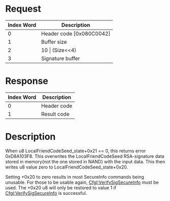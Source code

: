 # Request

| Index Word | Description                |
|------------|----------------------------|
| 0          | Header code \[0x080C0042\] |
| 1          | Buffer size                |
| 2          | 10 \| (Size\<\<4)          |
| 3          | Signature buffer           |

# Response

| Index Word | Description |
|------------|-------------|
| 0          | Header code |
| 1          | Result code |

# Description

When u8 LocalFriendCodeSeed_state+0x21 == 0, this returns error
0xD8A103F8. This overwrites the LocalFriendCodeSeed RSA-signature data
stored in memory(not the one stored in NAND) with the input data. This
then writes u8 value zero to LocalFriendCodeSeed_state+0x20.

Setting +0x20 to zero results in most SecureInfo commands being
unusable. For those to be usable again,
[CfgI:VerifySigSecureInfo](CfgI:VerifySigSecureInfo "wikilink") must be
used. The +0x20 u8 will only be restored to value 1 if
[CfgI:VerifySigSecureInfo](CfgI:VerifySigSecureInfo "wikilink") is
successful.